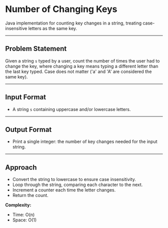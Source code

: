 # Number of Changing Keys

Java implementation for counting key changes in a string, treating case-insensitive letters as the same key.

---

## Problem Statement

Given a string `s` typed by a user, count the number of times the user had to change the key, where changing a key means typing a different letter than the last key typed. Case does not matter ('a' and 'A' are considered the same key).

---

## Input Format

- A string `s` containing uppercase and/or lowercase letters.

---

## Output Format

- Print a single integer: the number of key changes needed for the input string.

---

## Approach

- Convert the string to lowercase to ensure case insensitivity.
- Loop through the string, comparing each character to the next.
- Increment a counter each time the letter changes.
- Return the count.

**Complexity:**  
- Time: O(n)  
- Space: O(1)  

